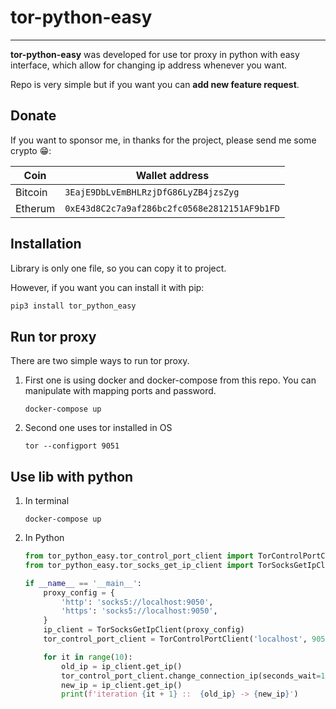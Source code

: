 # tor-python-easy

-------

**tor-python-easy** was developed for use tor proxy in python with easy interface, which allow for
changing ip address whenever you want.

Repo is very simple but if you want you can **add new feature request**.

## Donate

If you want to sponsor me, in thanks for the project, please send me some crypto 😁:

|Coin|Wallet address|
|---|---|
|Bitcoin|`3EajE9DbLvEmBHLRzjDfG86LyZB4jzsZyg`|
|Etherum|`0xE43d8C2c7a9af286bc2fc0568e2812151AF9b1FD`|

## Installation

Library is only one file, so you can copy it to project.

However, if you want you can install it with pip:

```bash
pip3 install tor_python_easy
```

## Run tor proxy

There are two simple ways to run tor proxy.

1. First one is using docker and docker-compose from this repo. You can manipulate with mapping
   ports and password.
   ```shell
   docker-compose up
   ```
2. Second one uses tor installed in OS
   ```shell
   tor --configport 9051 
   ```

## Use lib with python

1. In terminal
   ```shell
   docker-compose up
   ```
2. In Python
   ```python
   from tor_python_easy.tor_control_port_client import TorControlPortClient
   from tor_python_easy.tor_socks_get_ip_client import TorSocksGetIpClient
   
   if __name__ == '__main__':
       proxy_config = {
           'http': 'socks5://localhost:9050',
           'https': 'socks5://localhost:9050',
       }
       ip_client = TorSocksGetIpClient(proxy_config)
       tor_control_port_client = TorControlPortClient('localhost', 9051, 'test1234')
   
       for it in range(10):
           old_ip = ip_client.get_ip()
           tor_control_port_client.change_connection_ip(seconds_wait=10)
           new_ip = ip_client.get_ip()
           print(f'iteration {it + 1} ::  {old_ip} -> {new_ip}')
   ```
